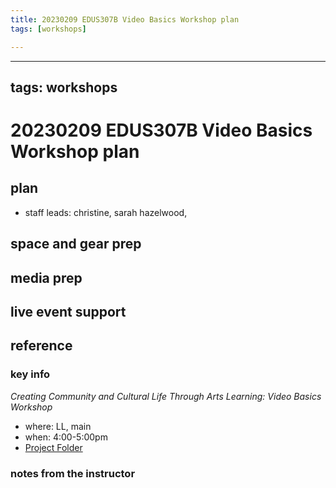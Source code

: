```yaml
---
title: 20230209 EDUS307B Video Basics Workshop plan
tags: [workshops]

---
```


---
tags: workshops
---
# 20230209 EDUS307B Video Basics Workshop plan

## plan
* staff leads: christine, sarah hazelwood, 
## space and gear prep
## media prep
## live event support
## reference
### key info
*Creating Community and Cultural Life Through Arts Learning: Video Basics Workshop*
* where: LL, main
* when: 4:00-5:00pm 
* [Project Folder](https://drive.google.com/drive/folders/1RqxrNJl54G59M9VoxwYRCvlwW5Dbf6I6)

### notes from the instructor
